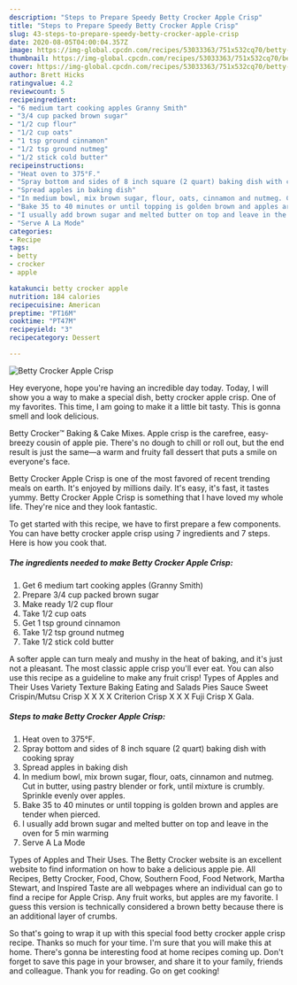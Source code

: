 ```yaml
---
description: "Steps to Prepare Speedy Betty Crocker Apple Crisp"
title: "Steps to Prepare Speedy Betty Crocker Apple Crisp"
slug: 43-steps-to-prepare-speedy-betty-crocker-apple-crisp
date: 2020-08-05T04:00:04.357Z
image: https://img-global.cpcdn.com/recipes/53033363/751x532cq70/betty-crocker-apple-crisp-recipe-main-photo.jpg
thumbnail: https://img-global.cpcdn.com/recipes/53033363/751x532cq70/betty-crocker-apple-crisp-recipe-main-photo.jpg
cover: https://img-global.cpcdn.com/recipes/53033363/751x532cq70/betty-crocker-apple-crisp-recipe-main-photo.jpg
author: Brett Hicks
ratingvalue: 4.2
reviewcount: 5
recipeingredient:
- "6 medium tart cooking apples Granny Smith"
- "3/4 cup packed brown sugar"
- "1/2 cup flour"
- "1/2 cup oats"
- "1 tsp ground cinnamon"
- "1/2 tsp ground nutmeg"
- "1/2 stick cold butter"
recipeinstructions:
- "Heat oven to 375°F."
- "Spray bottom and sides of 8 inch square (2 quart) baking dish with cooking spray"
- "Spread apples in baking dish"
- "In medium bowl, mix brown sugar, flour, oats, cinnamon and nutmeg. Cut in butter, using pastry blender or fork, until mixture is crumbly. Sprinkle evenly over apples."
- "Bake 35 to 40 minutes or until topping is golden brown and apples are tender when pierced."
- "I usually add brown sugar and melted butter on top and leave in the oven for 5 min warming"
- "Serve A La Mode"
categories:
- Recipe
tags:
- betty
- crocker
- apple

katakunci: betty crocker apple 
nutrition: 184 calories
recipecuisine: American
preptime: "PT16M"
cooktime: "PT47M"
recipeyield: "3"
recipecategory: Dessert

---
```



![Betty Crocker Apple Crisp](https://img-global.cpcdn.com/recipes/53033363/751x532cq70/betty-crocker-apple-crisp-recipe-main-photo.jpg)

Hey everyone, hope you're having an incredible day today. Today, I will show you a way to make a special dish, betty crocker apple crisp. One of my favorites. This time, I am going to make it a little bit tasty. This is gonna smell and look delicious.

Betty Crocker™ Baking &amp; Cake Mixes. Apple crisp is the carefree, easy-breezy cousin of apple pie. There&#39;s no dough to chill or roll out, but the end result is just the same—a warm and fruity fall dessert that puts a smile on everyone&#39;s face.

Betty Crocker Apple Crisp is one of the most favored of recent trending meals on earth. It's enjoyed by millions daily. It's easy, it's fast, it tastes yummy. Betty Crocker Apple Crisp is something that I have loved my whole life. They're nice and they look fantastic.


To get started with this recipe, we have to first prepare a few components. You can have betty crocker apple crisp using 7 ingredients and 7 steps. Here is how you cook that.

##### The ingredients needed to make Betty Crocker Apple Crisp:

1. Get 6 medium tart cooking apples (Granny Smith)
1. Prepare 3/4 cup packed brown sugar
1. Make ready 1/2 cup flour
1. Take 1/2 cup oats
1. Get 1 tsp ground cinnamon
1. Take 1/2 tsp ground nutmeg
1. Take 1/2 stick cold butter


A softer apple can turn mealy and mushy in the heat of baking, and it&#39;s just not a pleasant. The most classic apple crisp you&#39;ll ever eat. You can also use this recipe as a guideline to make any fruit crisp! Types of Apples and Their Uses Variety Texture Baking Eating and Salads Pies Sauce Sweet Crispin/Mutsu Crisp X X X X Criterion Crisp X X X Fuji Crisp X Gala. 

##### Steps to make Betty Crocker Apple Crisp:

1. Heat oven to 375°F.
1. Spray bottom and sides of 8 inch square (2 quart) baking dish with cooking spray
1. Spread apples in baking dish
1. In medium bowl, mix brown sugar, flour, oats, cinnamon and nutmeg. Cut in butter, using pastry blender or fork, until mixture is crumbly. Sprinkle evenly over apples.
1. Bake 35 to 40 minutes or until topping is golden brown and apples are tender when pierced.
1. I usually add brown sugar and melted butter on top and leave in the oven for 5 min warming
1. Serve A La Mode


Types of Apples and Their Uses. The Betty Crocker website is an excellent website to find information on how to bake a delicious apple pie. All Recipes, Betty Crocker, Food, Chow, Southern Food, Food Network, Martha Stewart, and Inspired Taste are all webpages where an individual can go to find a recipe for Apple Crisp. Any fruit works, but apples are my favorite. I guess this version is technically considered a brown betty because there is an additional layer of crumbs. 

So that's going to wrap it up with this special food betty crocker apple crisp recipe. Thanks so much for your time. I'm sure that you will make this at home. There's gonna be interesting food at home recipes coming up. Don't forget to save this page in your browser, and share it to your family, friends and colleague. Thank you for reading. Go on get cooking!
